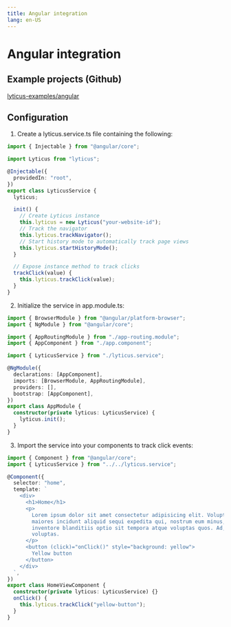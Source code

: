```yaml
---
title: Angular integration
lang: en-US
---
```


# Angular integration

## Example projects (Github)

[lyticus-examples/angular](https://github.com/lyticus/examples/tree/master/angular)

## Configuration

1. Create a lyticus.service.ts file containing the following:

```ts
import { Injectable } from "@angular/core";

import Lyticus from "lyticus";

@Injectable({
  providedIn: "root",
})
export class LyticusService {
  lyticus;

  init() {
    // Create Lyticus instance
    this.lyticus = new Lyticus("your-website-id");
    // Track the navigator
    this.lyticus.trackNavigator();
    // Start history mode to automatically track page views
    this.lyticus.startHistoryMode();
  }

  // Expose instance method to track clicks
  trackClick(value) {
    this.lyticus.trackClick(value);
  }
}
```

2. Initialize the service in app.module.ts:

```ts
import { BrowserModule } from "@angular/platform-browser";
import { NgModule } from "@angular/core";

import { AppRoutingModule } from "./app-routing.module";
import { AppComponent } from "./app.component";

import { LyticusService } from "./lyticus.service";

@NgModule({
  declarations: [AppComponent],
  imports: [BrowserModule, AppRoutingModule],
  providers: [],
  bootstrap: [AppComponent],
})
export class AppModule {
  constructor(private lyticus: LyticusService) {
    lyticus.init();
  }
}
```

3. Import the service into your components to track click events:

```ts
import { Component } from "@angular/core";
import { LyticusService } from "../../lyticus.service";

@Component({
  selector: "home",
  template: `
    <div>
      <h1>Home</h1>
      <p>
        Lorem ipsum dolor sit amet consectetur adipisicing elit. Voluptate
        maiores incidunt aliquid sequi expedita qui, nostrum eum minus, harum
        inventore blanditiis optio sit tempora atque voluptas quos. Ad, itaque
        voluptas.
      </p>
      <button (click)="onClick()" style="background: yellow">
        Yellow button
      </button>
    </div>
  `,
})
export class HomeViewComponent {
  constructor(private lyticus: LyticusService) {}
  onClick() {
    this.lyticus.trackClick("yellow-button");
  }
}
```

